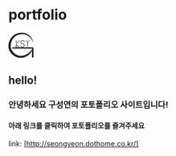 # portfolio
<img src="./images/my-logo.svg" width="50px" height="50px"></img>

## hello!
### 안녕하세요 구성연의 포토폴리오 사이트입니다!
#### 아래 링크를 클릭하여 포토폴리오를 즐겨주세요
link: [http://seongyeon.dothome.co.kr/]
